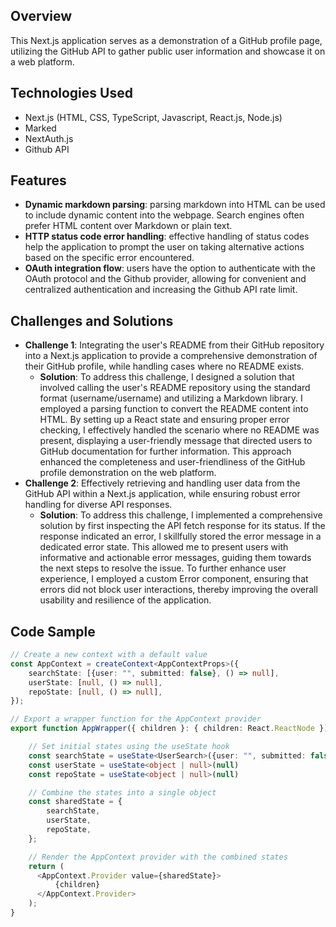 ## Overview

This Next.js application serves as a demonstration of a GitHub profile page, utilizing the GitHub API to gather public user information and showcase it on a web platform.

## Technologies Used

- Next.js (HTML, CSS, TypeScript, Javascript, React.js, Node.js)
- Marked
- NextAuth.js
- Github API

## Features

- **Dynamic markdown parsing**: parsing markdown into HTML can be used to include dynamic content into the webpage. Search engines often prefer HTML content over Markdown or plain text.
- **HTTP status code error handling**: effective handling of status codes help the application to prompt the user on taking alternative actions based on the specific error encountered.
- **OAuth integration flow**: users have the option to authenticate with the OAuth protocol and the Github provider, allowing for convenient and centralized authentication and increasing the Github API rate limit.

## Challenges and Solutions

- **Challenge 1**: Integrating the user's README from their GitHub repository into a Next.js application to provide a comprehensive demonstration of their GitHub profile, while handling cases where no README exists.
    - **Solution**: To address this challenge, I designed a solution that involved calling the user's README repository using the standard format (username/username) and utilizing a Markdown library. I employed a parsing function to convert the README content into HTML. By setting up a React state and ensuring proper error checking, I effectively handled the scenario where no README was present, displaying a user-friendly message that directed users to GitHub documentation for further information. This approach enhanced the completeness and user-friendliness of the GitHub profile demonstration on the web platform.
- **Challenge 2**: Effectively retrieving and handling user data from the GitHub API within a Next.js application, while ensuring robust error handling for diverse API responses.
    - **Solution**: To address this challenge, I implemented a comprehensive solution by first inspecting the API fetch response for its status. If the response indicated an error, I skillfully stored the error message in a dedicated error state. This allowed me to present users with informative and actionable error messages, guiding them towards the next steps to resolve the issue. To further enhance user experience, I employed a custom Error component, ensuring that errors did not block user interactions, thereby improving the overall usability and resilience of the application.

## Code Sample

```typescript
// Create a new context with a default value
const AppContext = createContext<AppContextProps>({
    searchState: [{user: "", submitted: false}, () => null],
    userState: [null, () => null],
    repoState: [null, () => null],
});

// Export a wrapper function for the AppContext provider
export function AppWrapper({ children }: { children: React.ReactNode }) {

    // Set initial states using the useState hook
    const searchState = useState<UserSearch>({user: "", submitted: false})
    const userState = useState<object | null>(null)
    const repoState = useState<object | null>(null)

    // Combine the states into a single object
    const sharedState = {
        searchState,
        userState,
        repoState,
    };

    // Render the AppContext provider with the combined states
    return (
      <AppContext.Provider value={sharedState}>
          {children}
      </AppContext.Provider>
    );
}
```
